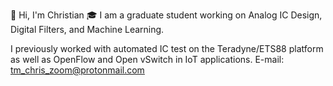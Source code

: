 👋 Hi, I'm Christian 
🎓 I am a graduate student working on Analog IC Design, Digital Filters, and Machine Learning.

I previously worked with automated IC test on the Teradyne/ETS88 platform as well as OpenFlow and Open vSwitch in IoT applications.
E-mail: tm_chris_zoom@protonmail.com

